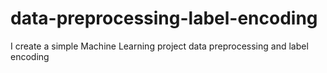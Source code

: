 # data-preprocessing-label-encoding
I create a simple  Machine Learning project data preprocessing and label encoding

